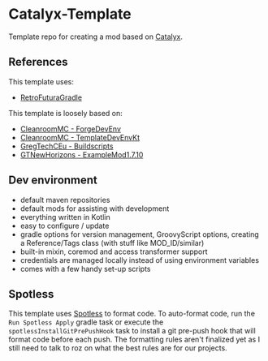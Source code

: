 # Catalyx-Template

Template repo for creating a mod based on [Catalyx](https://github.com/Ender-Development/Catalyx/).

## References

This template uses:
- [RetroFuturaGradle](https://github.com/GTNewHorizons/RetroFuturaGradle)

This template is loosely based on:
- [CleanroomMC - ForgeDevEnv](https://github.com/CleanroomMC/ForgeDevEnv)
- [CleanroomMC - TemplateDevEnvKt](https://github.com/CleanroomMC/TemplateDevEnvKt)
- [GregTechCEu - Buildscripts](https://github.com/GregTechCEu/Buildscripts)
- [GTNewHorizons - ExampleMod1.7.10](https://github.com/GTNewHorizons/ExampleMod1.7.10)

## Dev environment

- default maven repositories
- default mods for assisting with development
- everything written in Kotlin
- easy to configure / update
- gradle options for version management, GroovyScript options, creating a Reference/Tags class (with stuff like MOD_ID/similar)
- built-in mixin, coremod and access transformer support
- credentials are managed locally instead of using environment variables
- comes with a few handy set-up scripts

## Spotless

This template uses [Spotless](https://github.com/diffplug/spotless/tree/main/plugin-gradle#readme) to format code.
To auto-format code, run the `Run Spotless Apply` gradle task or execute the `spotlessInstallGitPrePushHook` task to install a git pre-push hook that will format code before each push.
The formatting rules aren't finalized yet as I still need to talk to roz on what the best rules are for our projects.
